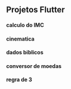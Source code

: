 ## Projetos Flutter

#### calculo do IMC

#### cinematica

#### dados biblicos

#### conversor de moedas

#### regra de 3
